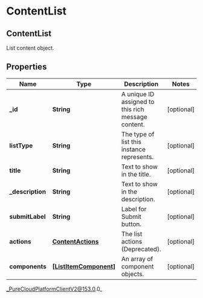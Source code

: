 # ContentList

## ContentList
List content object.

## Properties

|Name | Type | Description | Notes|
|------------ | ------------- | ------------- | -------------|
| **_id** | **String** | A unique ID assigned to this rich message content. | [optional] |
| **listType** | **String** | The type of list this instance represents. | [optional] |
| **title** | **String** | Text to show in the title. | [optional] |
| **_description** | **String** | Text to show in the description. | [optional] |
| **submitLabel** | **String** | Label for Submit button. | [optional] |
| **actions** | [**ContentActions**](ContentActions) | The list actions (Deprecated). | [optional] |
| **components** | [**[ListItemComponent]**](ListItemComponent) | An array of component objects. | [optional] |



_PureCloudPlatformClientV2@153.0.0_
